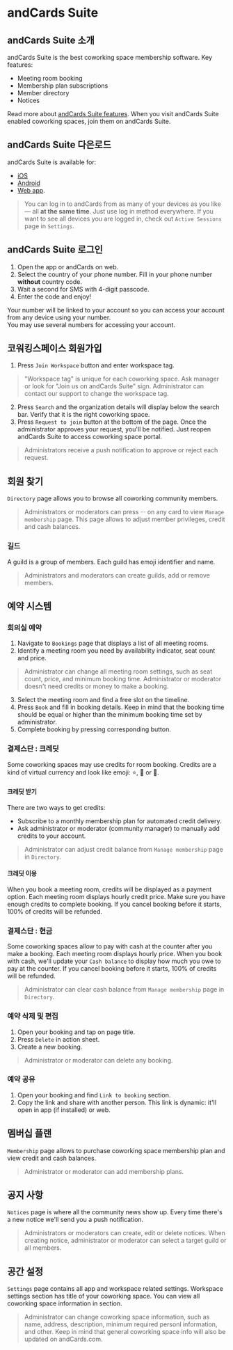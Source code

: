 # andCards Suite

## andCards Suite 소개

andCards Suite is the best coworking space membership software. Key features: 

* Meeting room booking
* Membership plan subscriptions
* Member directory
* Notices

Read more about [andCards Suite features](https://andcards.com/features). When you visit andCards Suite enabled coworking spaces, join them on andCards Suite.

## andCards Suite 다은로드

andCards Suite is available for: 

* [iOS](https://itunes.apple.com/us/app/cards-contacts/id1291226540?ls=1&mt=8)
* [Android](https://play.google.com/store/apps/details?id=com.cardscorp.contacts)
* [Web app](https://andcards.com/suite).

> You can log in to andCards from as many of your devices as you like — all **at the same time**. Just use log in method everywhere. 
> If you want to see all devices you are logged in, check out `Active Sessions` page in `Settings`.

## andCards Suite 로그인

1. Open the app or andCards on web.
2. Select the country of your phone number. Fill in your phone number **without** country code.
3. Wait a second for SMS with 4-digit passcode.
4. Enter the code and enjoy!

Your number will be linked to your account so you can access your account from any device using your number.  
You may use several numbers for accessing your account.

## 코워킹스페이스 회원가입

1. Press `Join Workspace` button and enter workspace tag. 

> "Workspace tag" is unique for each coworking space. Ask manager or look for "Join us on andCards Suite" sign.
> Administrator can contact our support to change the workspace tag.

2. Press `Search` and the organization details will display below the search bar. Verify that it is the right coworking space.
3. Press `Request to join` button at the bottom of the page. Once the administrator approves your request, you'll be notified. Just reopen andCards Suite to access coworking space portal.

> Administrators receive a push notification to approve or reject each request.

## 회원 찾기

`Directory` page allows you to browse all coworking community members.

> Administrators or moderators can press ··· on any card to view `Manage membership` page. This page allows to adjust member privileges, credit and cash balances.

### 길드

A guild is a group of members. Each guild has emoji identifier and name. 

> Administrators and moderators can create guilds, add or remove members.

## 예약 시스템

### 회의실 예약

1. Navigate to `Bookings` page that displays a list of all meeting rooms. 
2. Identify a meeting room you need by availability indicator, seat count and price.

> Administrator can change all meeting room settings, such as seat count, price, and minimum booking time.
> Administrator or moderator doesn't need credits or money to make a booking.

3. Select the meeting room and find a free slot on the timeline. 
4. Press `Book` and fill in booking details. Keep in mind that the booking time should be equal or higher than the minimum booking time set by administrator.
5. Complete booking by pressing corresponding button.

### 결제스단 : 크레딧

Some coworking spaces may use credits for room booking. Credits are a kind of virtual currency and look like emoji: ⭐️, 💎 or 🍑.

#### 크레딧 받기

There are two ways to get credits:

* Subscribe to a monthly membership plan for automated credit delivery.
* Ask administrator or moderator (community manager) to manually add credits to your account.

> Administrator can adjust credit balance from `Manage membership` page in `Directory`.

#### 크레딧 이용

When you book a meeting room, credits will be displayed as a payment option. Each meeting room displays hourly credit price. Make sure you have enough credits to complete booking. If you cancel booking before it starts, 100% of credits will be refunded.

### 결제스단 : 현금

Some coworking spaces allow to pay with cash at the counter after you make a booking. Each meeting room displays hourly price. When you book with cash, we'll update your `Cash balance` to display how much you owe to pay at the counter. If you cancel booking before it starts, 100% of credits will be refunded.

> Administrator can clear cash balance from `Manage membership` page in `Directory`.

### 예약 삭제 및 편집

1. Open your booking and tap on page title.
2. Press `Delete` in action sheet.
3. Create a new booking.

> Administrator or moderator can delete any booking.

### 예약 공유

1. Open your booking and find `Link to booking` section.
2. Copy the link and share with another person. This link is dynamic: it'll open in app (if installed) or web.

## 멤버십 플랜

`Membership` page allows to purchase coworking space membership plan and view credit and cash balances.

> Administrator or moderator can add membership plans. 

## 공지 사항

`Notices` page is where all the community news show up. Every time there's a new notice we'll send you a push notification.

> Administrators or moderators can create, edit or delete notices. When creating notice, administrator or moderator can select a target guild or all members.

## 공간 설정

`Settings` page contains all app and workspace related settings. Workspace settings section has title of your coworking space. You can view all coworking space information in section.

> Administrator can change coworking space information, such as name, address, description, minimum required personl information, and other. Keep in mind that general coworking space info will also be updated on andCards.com.
